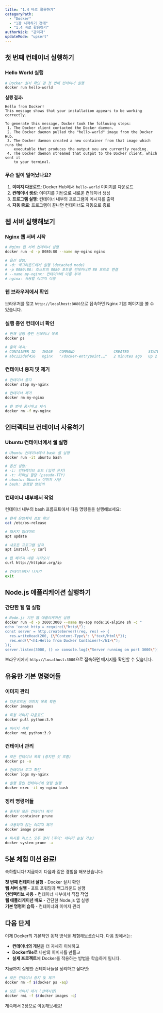 ```yaml
---
title: "1.4 바로 활용하기"
categoryPath:
  - "Docker"
  - "1장 시작하기 전에"
  - "1.4 바로 활용하기"
authorNick: "관리자"
updateMode: "upsert"
---
```


## 첫 번째 컨테이너 실행하기

### Hello World 실행
```bash
# Docker 설치 확인 겸 첫 번째 컨테이너 실행
docker run hello-world
```

**실행 결과:**
```
Hello from Docker!
This message shows that your installation appears to be working correctly.

To generate this message, Docker took the following steps:
 1. The Docker client contacted the Docker daemon.
 2. The Docker daemon pulled the "hello-world" image from the Docker Hub.
 3. The Docker daemon created a new container from that image which runs the
    executable that produces the output you are currently reading.
 4. The Docker daemon streamed that output to the Docker client, which sent it
    to your terminal.
```

### 무슨 일이 일어났나요?
1. **이미지 다운로드**: Docker Hub에서 `hello-world` 이미지를 다운로드
2. **컨테이너 생성**: 이미지를 기반으로 새로운 컨테이너 생성
3. **프로그램 실행**: 컨테이너 내부의 프로그램이 메시지를 출력
4. **자동 종료**: 프로그램이 끝나면 컨테이너도 자동으로 종료

## 웹 서버 실행해보기

### Nginx 웹 서버 시작
```bash
# Nginx 웹 서버 컨테이너 실행
docker run -d -p 8080:80 --name my-nginx nginx

# 옵션 설명:
# -d: 백그라운드에서 실행 (detached mode)
# -p 8080:80: 호스트의 8080 포트를 컨테이너의 80 포트로 연결
# --name my-nginx: 컨테이너에 이름 부여
# nginx: 사용할 이미지 이름
```

### 웹 브라우저에서 확인
브라우저를 열고 `http://localhost:8080`으로 접속하면 Nginx 기본 페이지를 볼 수 있습니다.

### 실행 중인 컨테이너 확인
```bash
# 현재 실행 중인 컨테이너 목록
docker ps

# 출력 예시:
# CONTAINER ID   IMAGE   COMMAND                  CREATED         STATUS         PORTS                  NAMES
# abc123def456   nginx   "/docker-entrypoint.…"   2 minutes ago   Up 2 minutes   0.0.0.0:8080->80/tcp   my-nginx
```

### 컨테이너 중지 및 제거
```bash
# 컨테이너 중지
docker stop my-nginx

# 컨테이너 제거
docker rm my-nginx

# 한 번에 중지하고 제거
docker rm -f my-nginx
```

## 인터랙티브 컨테이너 사용하기

### Ubuntu 컨테이너에서 쉘 실행
```bash
# Ubuntu 컨테이너에서 bash 셸 실행
docker run -it ubuntu bash

# 옵션 설명:
# -i: 인터랙티브 모드 (입력 유지)
# -t: 터미널 할당 (pseudo-TTY)
# ubuntu: Ubuntu 이미지 사용
# bash: 실행할 명령어
```

### 컨테이너 내부에서 작업
컨테이너 내부의 bash 프롬프트에서 다음 명령들을 실행해보세요:

```bash
# 현재 운영체제 정보 확인
cat /etc/os-release

# 패키지 업데이트
apt update

# 새로운 프로그램 설치
apt install -y curl

# 웹 페이지 내용 가져오기
curl http://httpbin.org/ip

# 컨테이너에서 나가기
exit
```

## Node.js 애플리케이션 실행하기

### 간단한 웹 앱 실행
```bash
# Node.js 기반 웹 애플리케이션 실행
docker run -d -p 3000:3000 --name my-app node:16-alpine sh -c "
echo 'const http = require(\"http\");
const server = http.createServer((req, res) => {
  res.writeHead(200, {\"Content-Type\": \"text/html\"});
  res.end(\"<h1>Hello from Docker Container!</h1>\");
});
server.listen(3000, () => console.log(\"Server running on port 3000\"));' > app.js && node app.js"
```

브라우저에서 `http://localhost:3000`으로 접속하면 메시지를 확인할 수 있습니다.

## 유용한 기본 명령어들

### 이미지 관리
```bash
# 다운로드된 이미지 목록 확인
docker images

# 특정 이미지 다운로드
docker pull python:3.9

# 이미지 삭제
docker rmi python:3.9
```

### 컨테이너 관리
```bash
# 모든 컨테이너 목록 (중지된 것 포함)
docker ps -a

# 컨테이너 로그 확인
docker logs my-nginx

# 실행 중인 컨테이너에 명령 실행
docker exec -it my-nginx bash
```

### 정리 명령어들
```bash
# 중지된 모든 컨테이너 제거
docker container prune

# 사용하지 않는 이미지 제거
docker image prune

# 미사용 리소스 모두 정리 (주의: 데이터 손실 가능)
docker system prune -a
```

## 5분 체험 미션 완료!

축하합니다! 지금까지 다음과 같은 경험을 해보셨습니다:

**첫 번째 컨테이너 실행** - Docker 설치 확인  
**웹 서버 실행** - 포트 포워딩과 백그라운드 실행  
**인터랙티브 사용** - 컨테이너 내부에서 직접 작업  
**웹 애플리케이션 배포** - 간단한 Node.js 앱 실행  
**기본 명령어 습득** - 컨테이너와 이미지 관리  

## 다음 단계

이제 Docker의 기본적인 동작 방식을 체험해보셨습니다. 다음 장에서는:

- **컨테이너의 개념**을 더 자세히 이해하고
- **Dockerfile**로 나만의 이미지를 만들고  
- **실제 프로젝트**에 Docker를 적용하는 방법을 학습하게 됩니다.

지금까지 실행한 컨테이너들을 정리하고 싶다면:

```bash
# 모든 컨테이너 중지 및 제거
docker rm -f $(docker ps -aq)

# 모든 이미지 제거 (선택사항)
docker rmi -f $(docker images -q)
```

계속해서 2장으로 이동해보세요!
